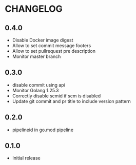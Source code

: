 # CHANGELOG

## 0.4.0

* Disable Docker image digest
* Allow to set commit message footers
* Allow to set pullrequest pre description
* Monitor master branch

## 0.3.0

* disable commit using api
* Monitor Golang 1.25.3
* Correctly disable scmid if scm is disabled
* Update git commit and pr title to include version pattern

## 0.2.0

* pipelineid in go.mod pipeline

## 0.1.0

* Initial release
